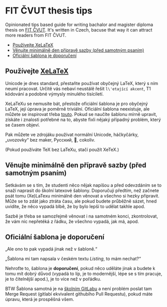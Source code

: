 # FIT ČVUT thesis tips
Opinionated tips based guide for writing bachalor and magister diploma thesis on [FIT ČVUT](http://fit.cvut.cz/). 
It's written in Czech, bacuse that way it can attract more readers from FIT ČVUT.

<!-- START doctoc generated TOC please keep comment here to allow auto update -->
<!-- DON'T EDIT THIS SECTION, INSTEAD RE-RUN doctoc TO UPDATE -->


- [Používejte XeLaTeX](#pou%C5%BE%C3%ADvejte-xelatex)
- [Věnujte minimálně den přípravě sazby (před samotným psaním)](#v%C4%9Bnujte-minim%C3%A1ln%C4%9B-den-p%C5%99%C3%ADprav%C4%9B-sazby-p%C5%99ed-samotn%C3%BDm-psan%C3%ADm)
- [Oficiální šablona je doporučení](#ofici%C3%A1ln%C3%AD-%C5%A1ablona-je-doporu%C4%8Den%C3%AD)

<!-- END doctoc generated TOC please keep comment here to allow auto update -->

## Používejte [XeLaTeX](http://tex.stackexchange.com/questions/3393/what-is-xetex-exactly-and-why-should-i-use-it)

Unicode je dnes standard, přestaňte používat obyčejný LaTeX, který s ním neumí pracovat.
Určitě vás nebaví neustálě řešit `l\'etající akcent`, T1 kódování a podobné výmysly minulého tisíciletí.

XeLaTeXu se nemusíte bát, přestože oficiální šablona je pro obyčejný LaTeX, její úprava je poměrně triviální.
Oficiální šablona neexistuje, ale můžete se inspirovat třeba [touto](https://github.com/hroncok/bakalarka/blob/master/template/FITthesisXE.cls).
Pokud se naučíte šablonu mírně upravit, získáte i znalosti potřebné na to, abyste fixli nějaký případný problém, který se časem objeví.

Pak můžete ve zdrojáku používat normální Unicode, háčkyčárky, „uvozovky“ bez maker, Русский, &#x1f4a9;, cokoliv.

(Pokud používáte TeX bez LaTeXu, stačí použít XeTeX.)

## Věnujte minimálně den přípravě sazby (před samotným psaním)

Setkávám se s tím, že studenti něco nějak napíšou a před odevzdáním se to snaží naprasit do školní latexové šablony.
Doporučuji předtím, než začnete psát tomu (Xe)LaTexu minimálně den věnovat a všechno si hezky připravit.
Může se to zdát jako ztráta času, ale pokud budete průběžně sázet, hned uvidíte, že něco vypadá blbě, že by bylo lepší to udělat takhle apod.

Sazbě je třeba se samozřejmě věnovat i na samotném konci, zkontrolovat, že vám nic nepřetéká z řádku, že všechno vypadá, jak má, apod.

## Oficiální šablona je doporučení

„Ale ono to pak vypadá jinak než v šabloně.“

„Šablona mi tam napsala v českém textu *Listing*, to mám nechat?“

Nehroťte to, šablona je **doporučení**, pokud něco uděláte jinak a budete k tomu mít dobrý důvod
(vypadá to líp, je to modernější, lépe se s tím pracuje, je to čitelnější apod.), je to více než v pořádku.

BTW Šablona samotná je na [školním GitLabu](https://gitlab.fit.cvut.cz/guthondr/ThesisTemplate)
a není problém poslat tam Merge Request (gitlabí ekvivalent githubího Pull Requestu), pokud máte úpravu, která je prospěšná všem.
